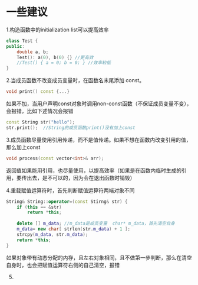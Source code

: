 # 一些建议  

1.构造函数中的initialization list可以提高效率  

```cpp
class Test {
public:
    double a, b;
    Test(): a(0), b(0) {} //更高效
    //Test() { a = 0; b = 0; } //效率较低
}
```

2.当成员函数不改变成员变量时，在函数名末尾添加 const。

```cpp
void print() const {...}
```

如果不加，当用户声明const对象时调用non-const函数（不保证成员变量不变），会报错，比如下述情况会报错  

```cpp
const String str("hello");
str.print();  //String的成员函数print()没有加上const
```

3.成员函数尽量使用引用传递，而不是值传递。如果不想在函数内改变引用的值，那么加上const  

```cpp
void process(const vector<int>& arr);
```

返回值如果能用引用，也尽量使用，以提高效率（如果是在函数内临时生成的引用，要传出去，是不可以的，因为会在退出函数时销毁）  

4.重载赋值运算符时，首先判断赋值运算符两端对象不同  

```cpp
String& String::operator=(const Stirng& str) {
    if (this == &str)
        return *this;
    
    delete [] m_data; //m_data是成员变量  char* m_data，首先清空自身
    m_data= new char[ strlen(str.m_data) + 1 ];
    strcpy(m_data, str.m_data);
    return *this;
}
```

如果对象带有动态分配的内存，且左右对象相同，且不做第一步判断，那么在清空自身时，也会把赋值运算符右侧的自己清空，报错  

5.